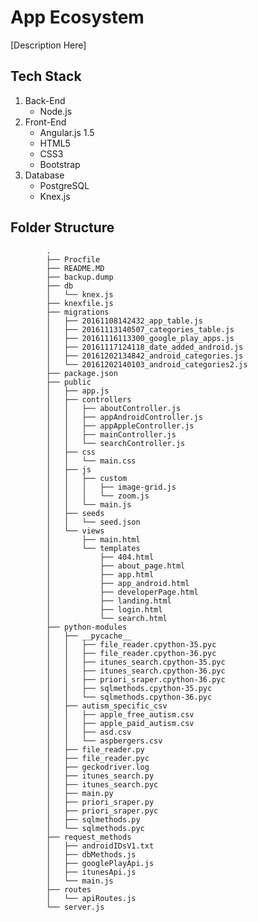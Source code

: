 # App Ecosystem

[Description Here]

## Tech Stack

1. Back-End
	* Node.js
2. Front-End
	* Angular.js 1.5
	* HTML5
	* CSS3
	* Bootstrap
3. Database
	* PostgreSQL
	* Knex.js


## Folder Structure
			.
			├── Procfile
			├── README.MD
			├── backup.dump
			├── db
			│   └── knex.js
			├── knexfile.js
			├── migrations
			│   ├── 20161108142432_app_table.js
			│   ├── 20161113140507_categories_table.js
			│   ├── 20161116113300_google_play_apps.js
			│   ├── 20161117124118_date_added_android.js
			│   ├── 20161202134842_android_categories.js
			│   └── 20161202140103_android_categories2.js
			├── package.json
			├── public
			│   ├── app.js
			│   ├── controllers
			│   │   ├── aboutController.js
			│   │   ├── appAndroidController.js
			│   │   ├── appAppleController.js
			│   │   ├── mainController.js
			│   │   └── searchController.js
			│   ├── css
			│   │   └── main.css
			│   ├── js
			│   │   ├── custom
			│   │   │   ├── image-grid.js
			│   │   │   └── zoom.js
			│   │   └── main.js
			│   ├── seeds
			│   │   └── seed.json
			│   └── views
			│       ├── main.html
			│       └── templates
			│           ├── 404.html
			│           ├── about_page.html
			│           ├── app.html
			│           ├── app_android.html
			│           ├── developerPage.html
			│           ├── landing.html
			│           ├── login.html
			│           └── search.html
			├── python-modules
			│   ├── __pycache__
			│   │   ├── file_reader.cpython-35.pyc
			│   │   ├── file_reader.cpython-36.pyc
			│   │   ├── itunes_search.cpython-35.pyc
			│   │   ├── itunes_search.cpython-36.pyc
			│   │   ├── priori_sraper.cpython-36.pyc
			│   │   ├── sqlmethods.cpython-35.pyc
			│   │   └── sqlmethods.cpython-36.pyc
			│   ├── autism_specific_csv
			│   │   ├── apple_free_autism.csv
			│   │   ├── apple_paid_autism.csv
			│   │   ├── asd.csv
			│   │   └── aspbergers.csv
			│   ├── file_reader.py
			│   ├── file_reader.pyc
			│   ├── geckodriver.log
			│   ├── itunes_search.py
			│   ├── itunes_search.pyc
			│   ├── main.py
			│   ├── priori_sraper.py
			│   ├── priori_sraper.pyc
			│   ├── sqlmethods.py
			│   └── sqlmethods.pyc
			├── request_methods
			│   ├── androidIDsV1.txt
			│   ├── dbMethods.js
			│   ├── googlePlayApi.js
			│   ├── itunesApi.js
			│   └── main.js
			├── routes
			│   └── apiRoutes.js
			└── server.js